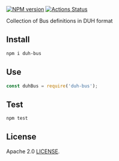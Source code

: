 [![NPM version](https://img.shields.io/npm/v/duh-bus.svg)](https://www.npmjs.org/package/duh-bus)
[![Actions Status](https://github.com/sifive/duh-bus/workflows/Tests/badge.svg)](https://github.com/sifive/duh-bus/actions)

Collection of Bus definitions in DUH format

## Install

```sh
npm i duh-bus
```

## Use

```js
const duhBus = require('duh-bus');
```

## Test
```sh
npm test
```

## License
Apache 2.0 [LICENSE](LICENSE).
